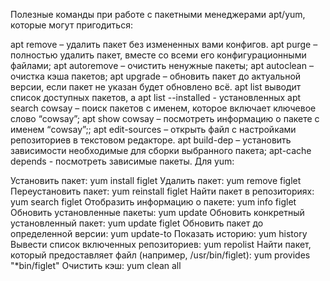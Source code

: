 Полезные команды при работе с пакетными менеджерами apt/yum, которые могут пригодиться:

apt remove – удалить пакет без измененных вами конфигов.
apt purge – полностью удалить пакет, вместе со всеми его конфигурационными файлами;
apt autoremove – очистить ненужные пакеты;
apt autoclean – очистка кэша пакетов;
apt upgrade – обновить пакет до актуальной версии, если пакет не указан будет обновлено всё.
apt list выводит список доступных пакетов, а apt list --installed - установленных
apt search cowsay – поиск пакетов с именем, которое включает ключевое слово “cowsay”;
apt show cowsay – посмотреть информацию о пакете с именем “cowsay”;;
apt edit-sources – открыть файл с настройками репозиториев в текстовом редакторе.
apt build-dep – установить зависимости необходимые для сборки выбранного пакета;
apt-cache depends - посмотреть зависимые пакеты.
Для yum:

Установить пакет: 
yum install figlet 
Удалить пакет: 
yum remove figlet 
Переустановить пакет: 
yum reinstall figlet 
Найти пакет в репозиториях: 
yum search figlet 
Отобразить информацию о пакете: 
yum info figlet 
Обновить установленные пакеты: 
yum update 
Обновить конкретный установленный пакет: 
yum update figlet 
Обновить пакет до определенной версии:
yum update-to
Показать историю: 
yum history 
Вывести список включенных репозиториев: 
yum repolist 
Найти пакет, который предоставляет файл (например, /usr/bin/figlet):
yum provides "*bin/figlet" 
Очистить кэш: 
yum clean all
